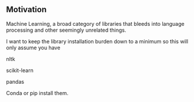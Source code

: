 Motivation
------
Machine Learning, a broad category of libraries that bleeds into language processing and other seemingly unrelated things.


I want to keep the library installation burden down to a minimum so this will only assume you have

nltk

scikit-learn

pandas

Conda or pip install them.